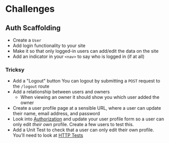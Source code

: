# Challenges

## Auth Scaffolding

- Create a `User`
- Add login functionality to your site
- Make it so that only logged-in users can add/edit the data on the site
- Add an indicator in your `<nav>` to say who is logged in (if at all)

### Tricksy

- Add a "Logout" button
    You can logout by submitting a `POST` request to the `/logout` route
- Add a relationship between users and owners
    - When viewing an owner it should show you which user added the owner
- Create a user profile page at a sensible URL, where a user can update their name, email address, and password
- Look into [Authorization](http://laravel.com/docs/master/authorization) and update your user profile form so a user can only edit *their own* profile. Create a few users to test this.
- Add a Unit Test to check that a user can only edit their own profile. You'll need to look at [HTTP Tests](http://laravel.com/docs/master/http-tests)
